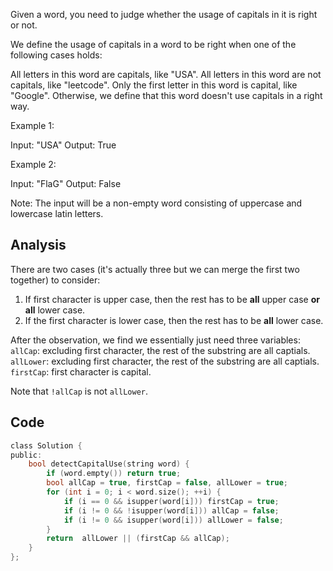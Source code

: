 Given a word, you need to judge whether the usage of capitals in it is right or not.

We define the usage of capitals in a word to be right when one of the following cases holds:

All letters in this word are capitals, like "USA".
All letters in this word are not capitals, like "leetcode".
Only the first letter in this word is capital, like "Google".
Otherwise, we define that this word doesn't use capitals in a right way.
 

Example 1:

Input: "USA"
Output: True
 

Example 2:

Input: "FlaG"
Output: False
 

Note: The input will be a non-empty word consisting of uppercase and lowercase latin letters.

## Analysis

There are two cases (it's actually three but we can merge the first two together) to consider:
1. If first character is upper case, then the rest has to be **all** upper case **or** **all** lower case.
2. If the first character is lower case, then the rest has to be **all** lower case.

After the observation, we find we essentially just need three variables:
`allCap`: excluding first character, the rest of the substring are all captials.
`allLower`: excluding first character, the rest of the substring are all captials.
`firstCap`: first character is capital.

Note that `!allCap` is not `allLower`.

## Code

```c
class Solution {
public:
    bool detectCapitalUse(string word) {
        if (word.empty()) return true;
        bool allCap = true, firstCap = false, allLower = true;
        for (int i = 0; i < word.size(); ++i) {
            if (i == 0 && isupper(word[i])) firstCap = true;
            if (i != 0 && !isupper(word[i])) allCap = false;
            if (i != 0 && isupper(word[i])) allLower = false;
        }
        return  allLower || (firstCap && allCap);
    }
};
```